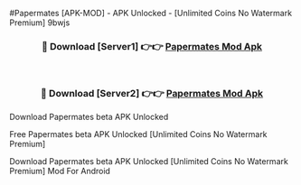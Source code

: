 #Papermates [APK-MOD] - APK Unlocked - [Unlimited Coins No Watermark Premium] 9bwjs



<div align="center">

<h3>🔴 Download [Server1] 👉👉 <a href="https://momento.my/?title=Papermates">Papermates Mod Apk</a></h3><br>

<h3>🔴 Download [Server2] 👉👉 <a href="https://momento.my/?title=Papermates">Papermates Mod Apk</a></h3>
</div>



Download Papermates beta APK Unlocked

Free Papermates beta APK Unlocked [Unlimited Coins No Watermark Premium]

Download Papermates beta APK Unlocked [Unlimited Coins No Watermark Premium] Mod For Android
